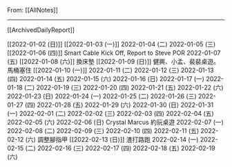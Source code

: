 From: [[AllNotes]]

---

[[ArchivedDailyReport]]


[[2022-01-02 (日)]]
[[2022-01-03 (一)]]
2022-01-04 (二)
2022-01-05 (三)
[[2022-01-06 (四)]] Smart Cable Kick Off, Report to Steve POR
2022-01-07 (五)
[[2022-01-08 (六)]] 換床墊
[[2022-01-09 (日)]] 健興、小孟、裴裴桌遊。馬桶塞住
[[2022-01-10 (一)]]
2022-01-11 (二)
2022-01-12 (三)
2022-01-13 (四)
2022-01-14 (五)
2022-01-15 (六)
2022-01-16 (日)
2022-01-17 (一)
2022-01-18 (二)
2022-01-19 (三)
2022-01-20 (四)
2022-01-21 (五)
2022-01-22 (六)
2022-01-23 (日)
2022-01-24 (一)
2022-01-25 (二)
2022-01-26 (三)
2022-01-27 (四)
2022-01-28 (五)
2022-01-29 (六)
2022-01-30 (日)
2022-01-31 (一)
2022-02-01 (二)
2022-02-02 (三)
2022-02-03 (四)
2022-02-04 (五)
2022-02-05 (六)
2022-02-06 (日) Crystal Marcus 約玩桌遊
2022-02-07 (一)
2022-02-08 (二)
2022-02-09 (三)
2022-02-10 (四)
2022-02-11 (五)
2022-02-12 (六) 調整腳指甲
[[2022-02-13 (日)]] 渣打路跑
2022-02-14 (一)
2022-02-15 (二)
2022-02-16 (三)
2022-02-17 (四)
2022-02-18 (五)
2022-02-19 (六)